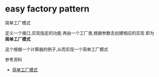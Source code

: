# easy factory pattern 
简单工厂模式 

定义一个接口,实现指定的功能
再由一个工厂类,根据参数去创建相应的实现
即为**简单工厂模式**

这个根据一个计算器的例子,从而实现一个简单工厂模式

参考资料

* [简单工厂模式](https://blog.csdn.net/u012156116/article/details/80857255)



